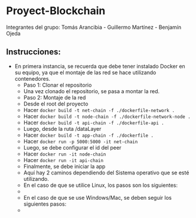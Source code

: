 # Proyect-Blockchain
Integrantes del grupo: Tomás Arancibia - Guillermo Martínez - Benjamín Ojeda

## Instrucciones:
* En primera instancia, se recuerda que debe tener instalado Docker en su equipo, ya que el montaje de las red se hace utilizando contenedores.
  * Paso 1: Clonar el repositorio
  * Una vez clonado el repositorio, se pasa a montar la red.
  * Paso 2: Montaje de la red
  * Desde el root del proyecto
  * Hacer ```docker build -t net-chain -f ./dockerfile-network .```
  * Hacer ```docker build -t node-chain -f ./dockerfile-network-node . ```
  * Hacer ```docker build -t api-chain -f ./dockerfile-api . ```
  * Luego, desde la ruta /dataLayer
  * Hacer ```docker build -t app-chain -f ./dockerfile . ```
  * Hacer ```docker run -p 5000:5000 -it net-chain ```
  * Luego, se debe configurar el id del peer
  * Hacer ```docker run -it node-chain ```
  * Hacer ```docker run -it api-chain ```
  * Finalmente, se debe iniciar la app
  * Aquí hay 2 caminos dependiendo del Sistema operativo que se esté utilizando.
  * En el caso de que se utilice Linux, los pasos son los siguientes:
  * 
  * En el caso de que se use Windows/Mac, se deben seguir los siguientes pasos:
  * 

